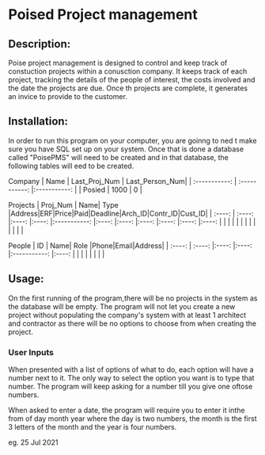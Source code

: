 # Poised Project management

## Description:
Poise project management is designed to control and keep track of constuction projects within a conusction company. It keeps track of each project, tracking the details of the people of interest, the costs involved and the date the projects are due. Once th projects are complete, it generates an invice to provide to the customer.

## Installation:
In order to run this program on your computer, you are goinng to ned t make sure you have SQL set up on your system. Once that is done a database called "PoisePMS" will need to be created and in that database, the following tables will eed to be created.

Company
| Name   | Last_Proj_Num | Last_Person_Num|
| :-----------: | :-----------: |:-----------: |
| Posied    | 1000    | 0 |

Projects
| Proj_Num   | Name| Type |Address|ERF|Price|Paid|Deadline|Arch_ID|Contr_ID|Cust_ID|
| :----: | :----: |:----: |:----: |:-----------: |:----: |:----: |:----: |:----: |:----: |:----: |
|    |    |    |     |    |    |    |     |     |     |     |

People
| ID  | Name| Role |Phone|Email|Address|
| :----: | :----: |:----: |:----: |:-----------: |:----: |
|    |    |    |     |    |    |

## Usage:

On the first running of the program,there will be no projects in the system as the database will be empty. The program will not let you create a new project without populating the company's system with at least 1 architect and contractor as there will be no options to choose from when creating the project.

### User Inputs

When presented with a list of options of what to do, each option will have a number next to it. The only way to select the option you want is to type that number. The program will keep asking for a number till you give one oftose numbers.

When asked to enter a date, the program will require you to enter it inthe from of day month year where the day is two numbers, the month is the first 3 letters of the month and the year is four numbers.

eg. 25 Jul 2021
